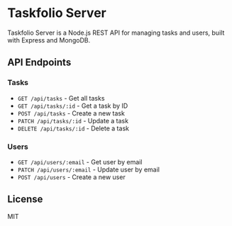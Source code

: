 # Taskfolio Server

Taskfolio Server is a Node.js REST API for managing tasks and users, built with Express and MongoDB.

## API Endpoints

### Tasks

- `GET /api/tasks` - Get all tasks
- `GET /api/tasks/:id` - Get a task by ID
- `POST /api/tasks` - Create a new task
- `PATCH /api/tasks/:id` - Update a task
- `DELETE /api/tasks/:id` - Delete a task

### Users

- `GET /api/users/:email` - Get user by email
- `PATCH /api/users/:email` - Update user by email
- `POST /api/users` - Create a new user

## License

MIT
